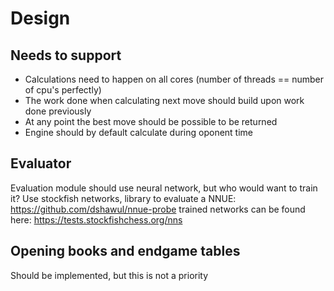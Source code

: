 # Design

## Needs to support
- Calculations need to happen on all cores (number of threads == number of cpu's perfectly)
- The work done when calculating next move should build upon
work done previously
- At any point the best move should be possible to be returned
- Engine should by default calculate during oponent time


## Evaluator
Evaluation module should use neural network, but who would want to train it?
Use stockfish networks, library to evaluate a NNUE:
https://github.com/dshawul/nnue-probe
trained networks can be found here:
https://tests.stockfishchess.org/nns


## Opening books and endgame tables
Should be implemented, but this is not a priority
